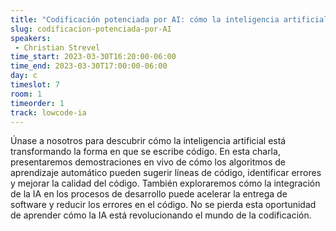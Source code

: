 ```yaml
---
title: "Codificación potenciada por AI: cómo la inteligencia artificial está cambiando la forma en que codificamos"
slug: codificacion-potenciada-por-AI
speakers:
 - Christian Strevel
time_start: 2023-03-30T16:20:00-06:00
time_end: 2023-03-30T17:00:00-06:00
day: c
timeslot: 7
room: 1
timeorder: 1
track: lowcode-ia
---
```


Únase a nosotros para descubrir cómo la inteligencia artificial está transformando la forma en que se escribe código. En esta charla, presentaremos demostraciones en vivo de cómo los algoritmos de aprendizaje automático pueden sugerir líneas de código, identificar errores y mejorar la calidad del código. También exploraremos cómo la integración de la IA en los procesos de desarrollo puede acelerar la entrega de software y reducir los errores en el código. No se pierda esta oportunidad de aprender cómo la IA está revolucionando el mundo de la codificación.